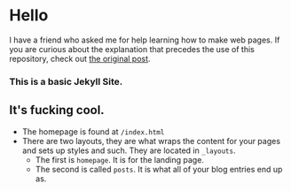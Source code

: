 # Hello

I have a friend who asked me for help learning how to make web pages. If you are curious about the explanation that precedes the use of this repository, check out [the original post](http://sethherr.github.com/jekyll-starter/teaching-the-web.html).

### This is a basic Jekyll Site.

## It's fucking cool.

- The homepage is found at `/index.html`
- There are two layouts, they are what wraps the content for your pages and sets up styles and such. They are located in `_layouts`.
    - The first is `homepage`. It is for the landing page. 
    - The second is called `posts`. It is what all of your blog entries end up as.